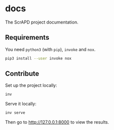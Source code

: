 # docs

The ScrAPD project documentation.

## Requirements

You need `python3` (with `pip`), `invoke` and `nox`.

```bash
pip3 install --user invoke nox
```

## Contribute

Set up the project locally:

```bash
inv
```

Serve it locally:

```bash
inv serve
```

Then go to <http://127.0.0.1:8000> to view the results.

